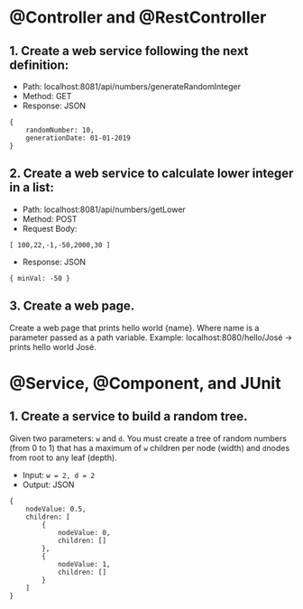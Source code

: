 # @Controller and @RestController

## 1. Create a web service following the next definition:

*	Path: localhost:8081/api/numbers/generateRandomInteger
*	Method: GET
*	Response: JSON
```
{
	randomNumber: 10,
	generationDate: 01-01-2019
}
```
	
## 2. Create a web service to calculate lower integer in a list:

*	Path: localhost:8081/api/numbers/getLower
*	Method: POST
*	Request Body:
```
[ 100,22,-1,-50,2000,30 ]
```


*	Response: JSON
```
{ minVal: -50 }
```

## 3. Create a web page.
Create a web page that prints hello world {name}. Where name is a parameter passed as a path variable. Example: localhost:8080/hello/José -> prints hello world José.

# @Service, @Component, and JUnit

## 1. Create a service to build a random tree.
Given two parameters: `w` and `d`. You must create a tree of random numbers (from 0 to 1) that has a maximum of `w` children per node (width) and `d`nodes from root to any leaf (depth).
*	Input: `w = 2, d = 2`
*	Output: JSON
```
{
	nodeValue: 0.5,
	children: [
		{
			nodeValue: 0,
			children: []
		},
		{	
			nodeValue: 1,
			children: []
		}
	]
}
```  

	
